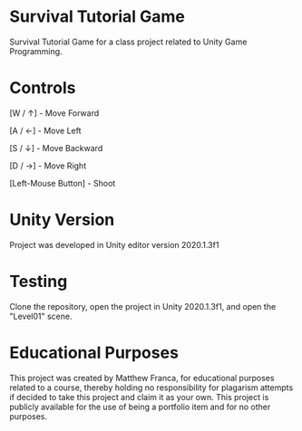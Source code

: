 # Survival Tutorial Game

Survival Tutorial Game for a class project related to Unity Game Programming.

# Controls
[W / ↑] - Move Forward

[A / ←] - Move Left

[S / ↓] - Move Backward

[D / →] - Move Right

[Left-Mouse Button] - Shoot

# Unity Version

Project was developed in Unity editor version 2020.1.3f1

# Testing

Clone the repository, open the project in Unity 2020.1.3f1, and open the "Level01" scene.

# Educational Purposes

This project was created by Matthew Franca, for educational purposes related to a course, thereby holding no responsibility for plagarism attempts if decided to take this project and claim it as your own. This project is publicly available for the use of being a portfolio item and for no other purposes.
